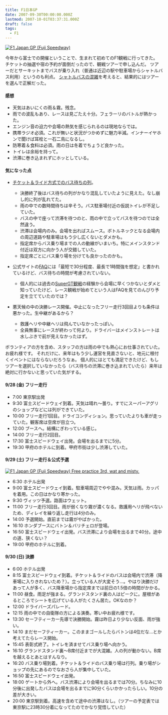 ```yaml
---
title: F1日本GP
date: 2007-09-30T00:00:00.000Z
lastmod: 2007-10-01T03:37:31.000Z
draft: false
tags:
  - F1
---
```


[![F1 Japan GP (Fuji Speedway)](https://farm2.staticflickr.com/1418/1464089365_f54d2ef605.jpg "F1 Japan GP (Fuji Speedway)")](http://www.flickr.com/photos/machu/1464089365/)

今年から富士での開催ということで、生まれて初めてのF1観戦に行ってきた。 チケットの抽選や宿の予約が面倒だったので、観戦ツアーで申し込んだ。 ツアーだとサーキットまでバスが乗り入れ（普通は近辺の駅や駐車場からシャトルバス利用）というのも利点。 [シャトルバスの混雑](http://blog.livedoor.jp/markzu/archives/51080973.html)を考えると、結果的にはツアーを選んで正解だった。

#### 感想

- 天気はあいにくの雨＆霧。残念。
- 雨での波乱もあり、レースは見ごたえ十分。フェラーリのバトルが熱かった。
- エンジン音の迫力や会場の熱気を感じられるのは現地ならでは。
- 携帯ラジオ必須。これが無いと状況がつかめずに魅力半減。インナーイヤホンで聞けば耳栓と一石二鳥になるし。
- 防寒着＆食料は必須。雨の日は冬着でちょうど良かった。
- トイレは余裕を持って。
- 渋滞に巻き込まれずにホッとしている。

#### 気になった点

- [チケット＆ライド方式でのバス待ちの列](http://www42.atwiki.jp/kusotoyota/pages/25.html)。

  - 決勝終了後はバス待ちの列がかなり混乱していたように見えた。なし崩し的に列が乱れてた。
  - 雨の中での数時間待ちは辛そう。バス駐車場付近の仮説トイレが不足していた。
  - バスの中で座って渋滞を待つのと、雨の中で立ってバスを待つのでは全然違う。
  - 渋滞は会場内のみ。会場を出ればスムース。ボトルネックとなる会場内の周辺道路や駐車場はもう少し広くないとダメかも。
  - 指定席からバス乗り場までの人の動線がいまいち。特にメインスタンド付近は双方に向かう人が交錯していた。
  - 指定席ごとにバス乗り場を分けても良かったのかも。

- 公式サイトの[FAQ](http://www.fujispeedway.jp/faq/faq_ticket.html)には「最短で30分程度、最長で1時間強を想定」と書かれているけど、バス待ちの時間が考慮されていない。

  - 個人的には過去の[SuperGT観戦](/posts/20070504/p01)の経験から会場に早くつかないとダメと知っていたけど、レース観戦が始めてという人はFAQを見てのんびり予定を立てていたのでは？

- 悪天候の中の決勝レース開催。中止になったフリー走行3回目よりも条件は悪かった。生中継があるから？

  - 救護ヘリや中継ヘリは飛んでいなかったっぽい。
  - 全員無事にレースが終わって何より。ドライバーはメインストレートは水しぶきで前が見えなかったはず。

ボランティアの方を含め、スタッフの方は雨の中でも熱心にお仕事されていた。 お疲れ様です。 それだけに、来年はもう少し運営を見直さないと、地元に根付くイベントにはならないだろうなぁ。 個人的にはとても満足できたけど、もしツアーを選択していなかったら（バス待ちの渋滞に巻き込まれていたら）来年は絶対に行かないと思っていた気がする。

#### 9/28 (金) フリー走行

- 7:00 東京駅出発
- 9:30 富士スピードウェイ到着。天気は晴れ〜曇り。すでにスーパーアグリのショップなどには列ができていた。
- 10:00 フリー走行1回目。ドライコンディション。思っていたよりも車が走っていた。観客席は空席が目立つ。
- 12:00 ブースへ。結構にぎわっている感じ。
- 14:00 フリー走行2回目。
- 17:30 富士スピードウェイ出発。会場を出るまでに5分。
- 19:30 甲府のホテルに到着。甲府市街は少し渋滞していた。

#### 9/29 (土) フリー走行＆公式予選

[![F1 Japan GP (Fuji Speedway) Free practice 3rd, wat and misty.](https://farm2.staticflickr.com/1044/1464945206_d28b9e4707.jpg "F1 Japan GP (Fuji Speedway) Free practice 3rd, wat and misty.")](http://www.flickr.com/photos/machu/1464945206/)

- 6:30 ホテル出発
- 9:00 富士スピードウェイ到着。駐車場周辺でやや混み。天気は雨。カッパを着用。この日はかなり寒かった。
- 9:30 ヴィッツ予選。路面はウェット。
- 11:00 フリー走行3回目。雨が弱くなり霧が濃くなる。救護用ヘリが飛べないため、ディレイを繰り返し走行は4分のみ。
- 14:00 予選開始。直前までは霧がやばかった。
- 16:10 ホンダブースにバトン＆バリチェロが登場。
- 16:50 富士スピードウェイ出発。バス渋滞により会場を出るまで40分。途中の道、狭くない？
- 19:00 甲府のホテルに到着。

#### 9/30 (日) 決勝

- 6:00 ホテル出発
- 8:15 富士スピードウェイ到着。チケット＆ライドのバスは会場内で渋滞（降車場に入りきれないため？）。立っている人が大変そう…。やはり決勝だけあって人が多く、バス降車場から指定席までは前日の1.5倍の時間がかかる。
- 11:00 昼食。雨足が強まる。グランドスタンド裏の人はピークに。屋根があるところでシートを広げている人がたくさん居た。OKなのか？
- 12:00 ドライバーズパレード。
- 12:15 雨の中での自衛隊の方による演奏。寒い中お疲れ様です。
- 13:30 セーフティーカー先導で決勝開始。霧は昨日より少ない反面、雨が強い。
- 14:10 まだセーフティーカー。このままゴールしたらバトンは4位だな…とか考えてたらレース開始。
- 15:45 表彰式終了。トイレを済ませてバス乗り場へ向かう。
- 16:10 グランドスタンド裏〜B席付近までが大混雑。人の列が動かない。B席を越えるとあとはすんなり。
- 16:20 バス乗り場到着。チケット＆ライドのバス乗り場は行列。乗り場がショップの先にあるのでなおさら人が集中していた。
- 16:50 富士スピードウェイ出発。
- 18:00 ゲートから外へ。バス渋滞により会場を出るまでは70分。ちなみに10分後に出発したバスは会場を出るまでに90分くらいかかったらしい。10分の差が大きい。
- 20:00 東京駅到着。高速を含めて途中の渋滞はなし。（ツアーの予定表では東京駅に23時30分着になってたのでかなり覚悟していた）
